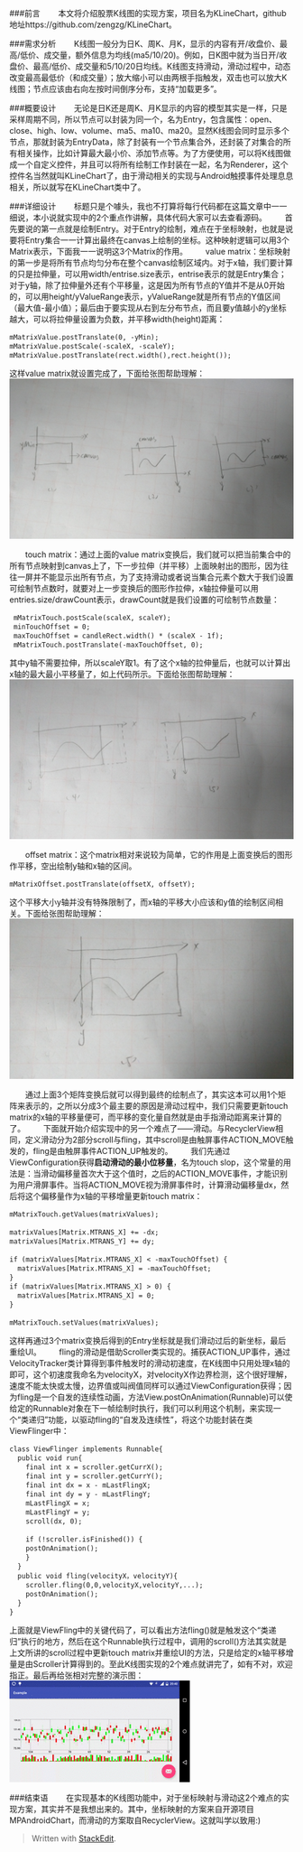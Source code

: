 ###前言
　　本文将介绍股票K线图的实现方案，项目名为KLineChart，github地址https://github.com/zengzg/KLineChart。

###需求分析
　　K线图一般分为日K、周K、月K，显示的内容有开/收盘价、最高/低价、成交量，额外信息为均线(ma5/10/20)。例如，日K图中就为当日开/收盘价、最高/低价、成交量和5/10/20日均线。K线图支持滑动，滑动过程中，动态改变最高最低价（和成交量）；放大缩小可以由两根手指触发，双击也可以放大K线图；节点应该由右向左按时间倒序分布，支持“加载更多”。

###概要设计
　　无论是日K还是周K、月K显示的内容的模型其实是一样，只是采样周期不同，所以节点可以封装为同一个，名为Entry，包含属性：open、close、high、low、volume、ma5、ma10、ma20。显然K线图会同时显示多个节点，那就封装为EntryData，除了封装有一个节点集合外，还封装了对集合的所有相关操作，比如计算最大最小价、添加节点等。为了方便使用，可以将K线图做成一个自定义控件，并且可以将所有绘制工作封装在一起，名为Renderer，这个控件名当然就叫KLineChart了，由于滑动相关的实现与Android触摸事件处理息息相关，所以就写在KLineChart类中了。

###详细设计
　　标题只是个噱头，我也不打算将每行代码都在这篇文章中一一细说，本小说就实现中的2个重点作讲解，具体代码大家可以去查看源码。
　　首先要说的第一点就是绘制Entry。对于Entry的绘制，难点在于坐标映射，也就是说要将Entry集合一一计算出最终在canvas上绘制的坐标。这种映射逻辑可以用3个Matrix表示，下面我一一说明这3个Matrix的作用。
　　value matrix：坐标映射的第一步是将所有节点均匀分布在整个canvas绘制区域内。对于x轴，我们要计算的只是拉伸量，可以用width/entrise.size表示，entrise表示的就是Entry集合；对于y轴，除了拉伸量外还有个平移量，这是因为所有节点的Y值并不是从0开始的，可以用height/yValueRange表示，yValueRange就是所有节点的Y值区间（最大值-最小值）；最后由于要实现从右到左分布节点，而且要y值越小的y坐标越大，可以将拉伸量设置为负数，并平移width(height)距离：

    
    mMatrixValue.postTranslate(0, -yMin);
    mMatrixValue.postScale(-scaleX, -scaleY);
    mMatrixValue.postTranslate(rect.width(),rect.height());
这样value matrix就设置完成了，下面给张图帮助理解：
![enter image description here](https://raw.githubusercontent.com/zengzg/blog/master/android/images/IMG_20160413_163700899.jpg)

　　touch matrix：通过上面的value matrix变换后，我们就可以把当前集合中的所有节点映射到canvas上了，下一步拉伸（并平移）上面映射出的图形，因为往往一屏并不能显示出所有节点，为了支持滑动或者说当集合元素个数大于我们设置可绘制节点数时，就要对上一步变换后的图形作拉伸，x轴拉伸量可以用entries.size/drawCount表示，drawCount就是我们设置的可绘制节点数量：

     mMatrixTouch.postScale(scaleX, scaleY);
     minTouchOffset = 0;
     maxTouchOffset = candleRect.width() * (scaleX - 1f);
     mMatrixTouch.postTranslate(-maxTouchOffset, 0);
其中y轴不需要拉伸，所以scaleY取1。有了这个x轴的拉伸量后，也就可以计算出x轴的最大最小平移量了，如上代码所示。下面给张图帮助理解：
![enter image description here](https://raw.githubusercontent.com/zengzg/blog/master/android/images/IMG_20160413_170932712.jpg)

 　　offset matrix：这个matrix相对来说较为简单，它的作用是上面变换后的图形作平移，空出绘制y轴和x轴的区间。

    mMatrixOffset.postTranslate(offsetX, offsetY);
这个平移大小y轴并没有特殊限制了，而x轴的平移大小应该和y值的绘制区间相关。下面给张图帮助理解：
![enter image description here](https://github.com/zengzg/blog/raw/master/android/images/IMG_20160413_172129583.jpg)

　　通过上面3个矩阵变换后就可以得到最终的绘制点了，其实这本可以用1个矩阵来表示的，之所以分成3个最主要的原因是滑动过程中，我们只需要更新touch matrix的x轴的平移量便可，而平移的变化量自然就是由手指滑动距离来计算的了。
　　下面就开始介绍实现中的另一个难点了——滑动。与RecyclerView相同，定义滑动分为2部分scroll与fling，其中scroll是由触屏事件ACTION_MOVE触发的，fling是由触屏事件ACTION_UP触发的。
　　我们先通过ViewConfiguration获得**启动滑动的最小位移量**，名为touch slop，这个常量的用法是：当滑动偏移量首次大于这个值时，之后的ACTION_MOVE事件，才能识别为用户滑屏事件。当将ACTION_MOVE视为滑屏事件时，计算滑动偏移量dx，然后将这个偏移量作为x轴的平移增量更新touch matrix：

    mMatrixTouch.getValues(matrixValues);

    matrixValues[Matrix.MTRANS_X] += -dx;
    matrixValues[Matrix.MTRANS_Y] += dy;

    if (matrixValues[Matrix.MTRANS_X] < -maxTouchOffset) {
      matrixValues[Matrix.MTRANS_X] = -maxTouchOffset;
    }
    if (matrixValues[Matrix.MTRANS_X] > 0) {
      matrixValues[Matrix.MTRANS_X] = 0;
    }

    mMatrixTouch.setValues(matrixValues);
这样再通过3个matrix变换后得到的Entry坐标就是我们滑动过后的新坐标，最后重绘UI。
　　fling的滑动是借助Scroller类实现的。捕获ACTION_UP事件，通过VelocityTracker类计算得到事件触发时的滑动初速度，在K线图中只用处理x轴的即可，这个初速度我命名为velocityX，对velocityX作边界检测，这个很好理解，速度不能太快或太慢，边界值或叫阀值同样可以通过ViewConfiguration获得；因为fling是一个自发的连续性动画，方法View.postOnAnimation(Runnable)可以使给定的Runnable对象在下一帧绘制时执行，我们可以利用这个机制，来实现一个“类递归”功能，以驱动fling的“自发及连续性”，将这个功能封装在类ViewFlinger中：

    class ViewFlinger implements Runnable{
      public void run{
        final int x = scroller.getCurrX();
        final int y = scroller.getCurrY();
        final int dx = x - mLastFlingX;
        final int dy = y - mLastFlingY;
        mLastFlingX = x;
        mLastFlingY = y;
        scroll(dx, 0);

        if (!scroller.isFinished()) {
        postOnAnimation();
        }
      }
      public void fling(velocityX，velocityY){
        scroller.fling(0,0,velocityX,velocityY,...);
        postOnAnimation();
      }
    }
上面就是ViewFling中的关键代码了，可以看出方法fling()就是触发这个“类递归”执行的地方，然后在这个Runnable执行过程中，调用的scroll()方法其实就是上文所讲的scroll过程中更新touch matrix并重绘UI的方法，只是给定的x轴平移增量是由Scroller计算得到的。至此K线图实现的2个难点就讲完了，如有不对，欢迎指正。最后再给张相对完整的演示图：
![enter image description here](https://raw.githubusercontent.com/zengzg/blog/master/android/images/device-2016-04-13-204038.gif)

###结束语
　　在实现基本的K线图功能中，对于坐标映射与滑动这2个难点的实现方案，其实并不是我想出来的。其中，坐标映射的方案来自开源项目MPAndroidChart，而滑动的方案取自RecyclerView。这就叫学以致用:)


> Written with [StackEdit](https://stackedit.io/).